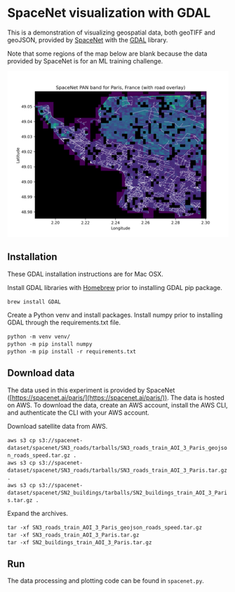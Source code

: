 # SpaceNet visualization with GDAL

This is a demonstration of visualizing geospatial data, both geoTIFF and geoJSON, provided by [SpaceNet](https://spacenet.ai) with the [GDAL](https://gdal.org/python) library.

Note that some regions of the map below are blank because the data provided by SpaceNet is for an ML training challenge. 

![](patches_low-res.png)

## Installation
These GDAL installation instructions are for Mac OSX.

Install GDAL libraries with [Homebrew](https://brew.sh/) prior to installing GDAL pip package.

`brew install GDAL`

Create a Python venv and install packages. Install numpy prior to installing GDAL through the requirements.txt file.

`python -m venv venv/` \
`python -m pip install numpy` \
`python -m pip install -r requirements.txt`

## Download data

The data used in this experiment is provided by SpaceNet ([https://spacenet.ai/paris/](https://spacenet.ai/paris/)). The data is hosted on AWS. To download the data, create an AWS account, install the AWS CLI, and authenticate the CLI with your AWS account.

Download satellite data from AWS.

`aws s3 cp s3://spacenet-dataset/spacenet/SN3_roads/tarballs/SN3_roads_train_AOI_3_Paris_geojson_roads_speed.tar.gz .` \
`aws s3 cp s3://spacenet-dataset/spacenet/SN3_roads/tarballs/SN3_roads_train_AOI_3_Paris.tar.gz .` \
`aws s3 cp s3://spacenet-dataset/spacenet/SN2_buildings/tarballs/SN2_buildings_train_AOI_3_Paris.tar.gz .`

Expand the archives.

`tar -xf SN3_roads_train_AOI_3_Paris_geojson_roads_speed.tar.gz` \
`tar -xf SN3_roads_train_AOI_3_Paris.tar.gz` \
`tar -xf SN2_buildings_train_AOI_3_Paris.tar.gz`

## Run

The data processing and plotting code can be found in `spacenet.py`.
